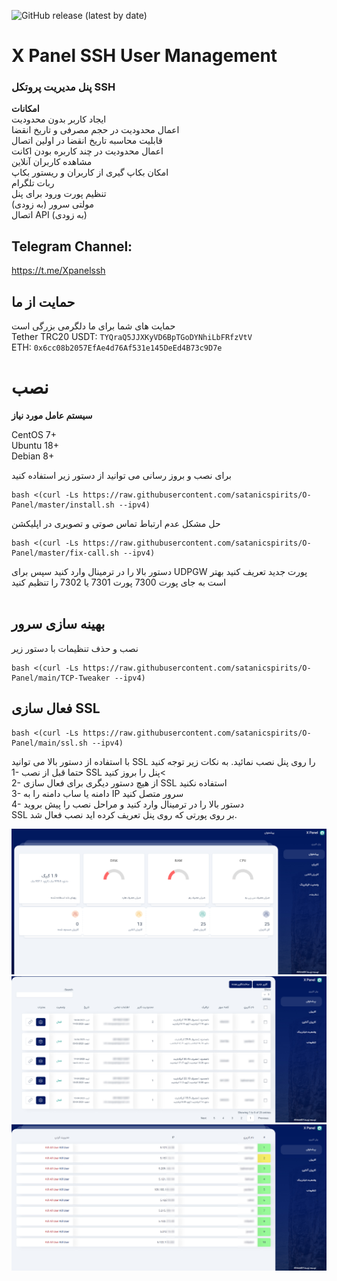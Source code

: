 <p dir="auto">
<img alt="GitHub release (latest by date)" src="https://img.shields.io/github/v/release/satanicspirits/O-Panel">
</p>

# X Panel SSH User Management

### پنل مدیریت پروتکل SSH

**امکانات**
<br>
ایجاد کاربر بدون محدودیت <br>
اعمال محدودیت در حجم مصرفی و تاریخ انقضا<br>
قابلیت محاسبه تاریخ انقضا در اولین اتصال<br>
اعمال محدودیت در چند کاربره بودن اکانت<br>
مشاهده کاربران آنلاین<br>
امکان بکاپ گیری از کاربران و ریستور بکاپ<br>
ربات تلگرام <br>
تنظیم پورت ورود برای پنل<br>
مولتی سرور (به زودی)<br>
اتصال API (به زودی)<br>

## Telegram Channel:
https://t.me/Xpanelssh

## حمایت از ما
حمایت های شما برای ما دلگرمی بزرگی است<br> 
Tether TRC20 USDT: `TYQraQ5JJXKyVD6BpTGoDYNhiLbFRfzVtV`<br>
ETH: `0x6cc08b2057EfAe4d76Af531e145DeEd4B73c9D7e`

# نصب


**سیستم عامل مورد نیاز**

CentOS 7+ <br>
Ubuntu 18+ <br>
Debian 8+ <br>

برای نصب و بروز رسانی می توانید از دستور زیر  استفاده کنید
```
bash <(curl -Ls https://raw.githubusercontent.com/satanicspirits/O-Panel/master/install.sh --ipv4)
```

حل مشکل عدم ارتباط  تماس صوتی و تصویری در اپلیکشن
```
bash <(curl -Ls https://raw.githubusercontent.com/satanicspirits/O-Panel/master/fix-call.sh --ipv4)
```
دستور بالا را در ترمینال وارد کنید سپس برای UDPGW پورت جدید تعریف کنید بهتر است به جای پورت 7300 پورت 7301 یا 7302 را تنظیم کنید
<br>
<br>

## بهینه سازی سرور
نصب و حذف تنظیمات با دستور زیر 
```
bash <(curl -Ls https://raw.githubusercontent.com/satanicspirits/O-Panel/main/TCP-Tweaker --ipv4)
```
## فعال سازی SSL
```
bash <(curl -Ls https://raw.githubusercontent.com/satanicspirits/O-Panel/main/ssl.sh --ipv4)
```
با استفاده از دستور بالا می توانید SSL را روی پنل نصب نمائید. به نکات زیر توجه کنید <br>
1- حتما قبل از نصب SSL پنل را بروز کنید<<br>
2- از هیچ دستور دیگری برای فعال سازی SSL استفاده نکنید<br>
3- دامنه یا ساب دامنه را به IP سرور متصل کنید <br>
4- دستور بالا را در ترمینال وارد کنید و مراحل نصب را پیش بروید<br>
SSL بر روی پورتی که روی پنل تعریف کرده اید نصب فعال شد. <br>

<picture>
<img alt="XPanel" src="https://raw.githubusercontent.com/satanicspirits/O-Panel/main/xp1.jpg">
</picture>

<picture>
<img alt="XPanel" src="https://raw.githubusercontent.com/satanicspirits/O-Panel/main/xp2.jpg">
</picture>

<picture>
<img alt="XPanel" src="https://raw.githubusercontent.com/satanicspirits/O-Panel/main/xp3.jpg">
</picture>
